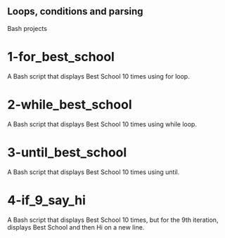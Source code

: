 ## Loops, conditions and parsing
Bash projects
# 1-for_best_school
A Bash script that displays Best School 10 times using for loop.
# 2-while_best_school
A Bash script that displays Best School 10 times using while loop.
# 3-until_best_school
A Bash script that displays Best School 10 times using until.
# 4-if_9_say_hi
A Bash script that displays Best School 10 times, but for the 9th iteration, displays Best School and then Hi on a new line.
